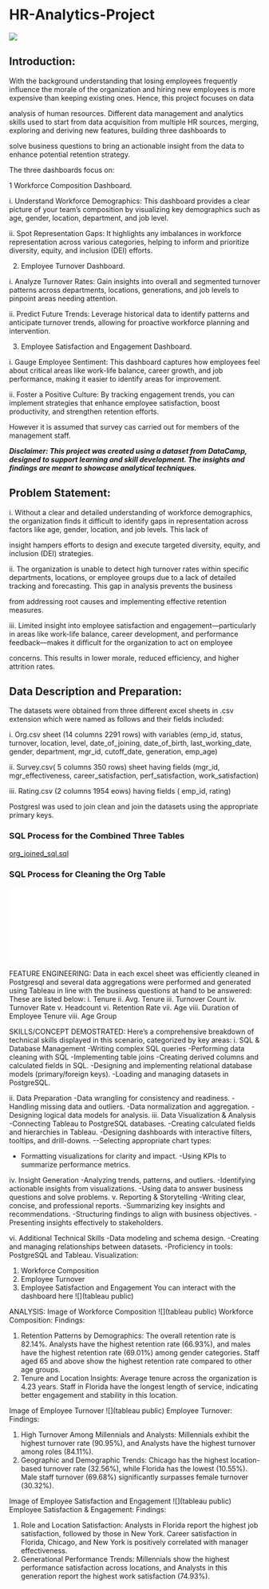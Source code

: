 # HR-Analytics-Project

![](hr_logo.avif)

## Introduction:

With the background understanding that losing employees frequently influence the morale of the organization and hiring new employees is more expensive than keeping existing ones. Hence, this project focuses on data 

analysis of human resources. Different data management and analytics skills used to start from data acquisition from multiple HR sources, merging, exploring and deriving new features, building three dashboards to 

solve business questions to bring an actionable insight from the data to enhance potential retention strategy.

The three dashboards focus on:

 1 Workforce Composition Dashboard.

i.	Understand Workforce Demographics: This dashboard provides a clear picture of your team’s composition by visualizing key demographics such as age, gender, location, department, and job level.

ii.	Spot Representation Gaps: It highlights any imbalances in workforce representation across various categories, helping to inform and prioritize diversity, equity, and inclusion (DEI) efforts.

2. Employee Turnover Dashboard.
   
i.	Analyze Turnover Rates: Gain insights into overall and segmented turnover patterns across departments, locations, generations, and job levels to pinpoint areas needing attention.

ii.	Predict Future Trends: Leverage historical data to identify patterns and anticipate turnover trends, allowing for proactive workforce planning and intervention.

3.	Employee Satisfaction and Engagement Dashboard.
   
i.	Gauge Employee Sentiment: This dashboard captures how employees feel about critical areas like work-life balance, career growth, and job performance, making it easier to identify areas for improvement.

ii.	Foster a Positive Culture: By tracking engagement trends, you can implement strategies that enhance employee satisfaction, boost productivity, and strengthen retention efforts.

However it is assumed that survey cas carried out for members of the management staff.

**_Disclaimer: This project was created using a dataset from DataCamp, designed to support learning and skill development. The insights and findings are meant to showcase analytical techniques._**


## Problem Statement:

i.	Without a clear and detailed understanding of workforce demographics, the organization finds it difficult to identify gaps in representation across factors like age, gender, location, and job levels. This lack of 

insight hampers efforts to design and execute targeted diversity, equity, and inclusion (DEI) strategies.

ii.	The organization is unable to detect high turnover rates within specific departments, locations, or employee groups due to a lack of detailed tracking and forecasting. This gap in analysis prevents the business 

from addressing root causes and implementing effective retention measures.

iii.	Limited insight into employee satisfaction and engagement—particularly in areas like work-life balance, career development, and performance feedback—makes it difficult for the organization to act on employee 

concerns. This results in lower morale, reduced efficiency, and higher attrition rates.

## Data Description and Preparation:

The datasets were obtained from three different excel sheets in .csv extension which were named as follows and their fields included: 

i.	Org.csv sheet (14 columns 2291 rows) with variables (emp_id, status, turnover, location, level, date_of_joining, date_of_birth, last_working_date, gender, department, mgr_id, cutoff_date, generation, emp_age)

ii.	Survey.csv( 5 columns 350 rows) sheet having fields (mgr_id, mgr_effectiveness, career_satisfaction, perf_satisfaction, work_satisfaction)

iii.	Rating.csv (2 columns 1954 eows) having fields ( emp_id, rating)

Postgresl was used to join clean and join the datasets using the appropriate primary keys.

### SQL Process for the Combined Three Tables
[org_joined_sql.sql](org_joined_sql.sql)
 
 ### SQL Process for Cleaning the Org Table
![](org_cleaned_sql.sql)

 

FEATURE ENGINEERING:
Data in each excel sheet was efficiently cleaned in Postgresql and several data aggregations were performed and generated using Tableau in line with the business questions at hand to be answered: These are listed below:
i.	Tenure	ii. Avg. Tenure	 iii. Turnover Count	iv. Turnover Rate	v. Headcount 	vi. Retention Rate	vii. Age	 viii. Duration of Employee Tenure viii. Age Group

SKILLS/CONCEPT DEMOSTRATED:
Here’s a comprehensive breakdown of technical skills displayed in this scenario, categorized by key areas:
i.	SQL & Database Management
   -Writing complex SQL queries 
    -Performing data cleaning with SQL 
    -Implementing table joins 
    -Creating derived columns and calculated fields in SQL.
    -Designing and implementing relational database models (primary/foreign keys).
    -Loading and managing datasets in PostgreSQL.

ii.	Data Preparation
    -Data wrangling for consistency and readiness.
   -Handling missing data and outliers.
    -Data normalization and aggregation.
    -Designing logical data models for analysis.
iii. Data Visualization & Analysis
    -Connecting Tableau to PostgreSQL databases.
    -Creating calculated fields and hierarchies in Tableau.
    -Designing dashboards with interactive filters, tooltips, and drill-downs.
    --Selecting appropriate chart types:
   - Formatting visualizations for clarity and impact.
    -Using KPIs to summarize performance metrics.

iv.	Insight Generation
-Analyzing trends, patterns, and outliers.
 -Identifying actionable insights from visualizations.
  -Using data to answer business questions and solve problems.
v. Reporting & Storytelling
-Writing clear, concise, and professional reports.
  -Summarizing key insights and recommendations.
   -Structuring findings to align with business objectives.
    -Presenting insights effectively to stakeholders.

vi.	Additional Technical Skills
-Data modeling and schema design.
 -Creating and managing relationships between datasets.
-Proficiency in tools: PostgreSQL and Tableau.
Visualization:
1. Workforce Composition
2. Employee Turnover
3. Employee Satisfaction and Engagement
You can interact with the dashboard here ![](tableau public)

ANALYSIS:
Image of Workforce Composition ![](tableau public)
Workforce Composition:
Findings:
1. Retention Patterns by Demographics:
The overall retention rate is 82.14%. Analysts have the highest retention rate (66.93%), and males have the highest retention rate (69.01%) among gender categories.
Staff aged 65 and above show the highest retention rate compared to other age groups.
2. Tenure and Location Insights:
Average tenure across the organization is 4.23 years.
Staff in Florida have the longest length of service, indicating better engagement and stability in this location.

Image of Employee Turnover  ![](tableau public)
Employee Turnover:
Findings:
1. High Turnover Among Millennials and Analysts:
Millennials exhibit the highest turnover rate (90.95%), and Analysts have the highest turnover among roles (84.11%).
2. Geographic and Demographic Trends:
Chicago has the highest location-based turnover rate (32.56%), while Florida has the lowest (10.55%). Male staff turnover (69.68%) significantly surpasses female turnover (30.32%).

Image of Employee Satisfaction and Engagement  ![](tableau public)
Employee Satisfaction & Engagement:
Findings:
1. Role and Location Satisfaction:
Analysts in Florida report the highest job satisfaction, followed by those in New York. Career satisfaction in Florida, Chicago, and New York is positively correlated with manager effectiveness.
2. Generational Performance Trends:
Millennials show the highest performance satisfaction across locations, and Analysts in this generation report the highest work satisfaction (74.93%).




